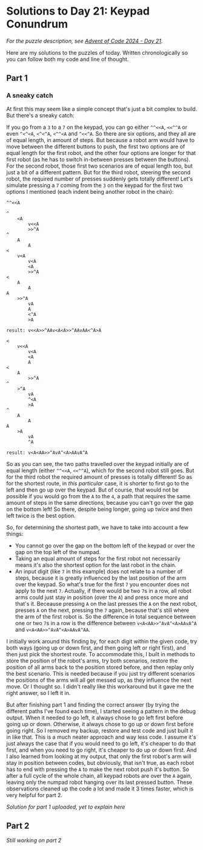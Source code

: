 # Solutions to Day 21: Keypad Conundrum

*For the puzzle description, see [Advent of Code 2024 - Day 21](https://adventofcode.com/2024/day/21).*

Here are my solutions to the puzzles of today. Written chronologically so you can follow both my code and line of thought.

## Part 1

### A sneaky catch
At first this may seem like a simple concept that's just a bit complex to build. But there's a sneaky catch:

If you go from a `3` to a `7` on the keypad, you can go either `^^<<A`, `<<^^A` or even `^<^<A`, `<^<^A`, `<^^<A` and `^<<^A`. So there are six options, and they all are of equal length, in amount of steps. But because a robot arm would have to move between the different buttons to push, the first two options are of equal length for the first robot, and the other four options are longer for that first robot (as he has to switch in-between presses between the buttons). For the second robot, those first two scenarios are of equal length too, but just a bit of a different pattern. But for the third robot, steering the second robot, the required number of presses suddenly gets totally different! Let's simulate pressing a `7` coming from the `3` on the keypad for the first two options I mentioned (each indent being another robot in the chain):

```
^^<<A

^
    <A
        v<<A
        >>^A
^
    A
        A
<
    v<A
        v<A
        <A
        >>^A
<
    A
        A    
A
    >>^A
        vA
        A
        <^A
        >A

result: v<<A>>^AAv<A<A>>^AAvAA<^A>A

<
    v<<A
        v<A
        <A
        A
<
    A
        >>^A
^
    >^A
        vA
        ^<A
        >A
^
    A
        A
A
    >A
        vA
        ^A

result: v<A<AA>>^AvA^<A>AAvA^A

```
So as you can see, the two paths travelled over the keypad initially are of equal length (either `^^<<A`, `<<^^A`), which for the second robot still goes. But for the third robot the required amount of presses is totally different! So as for the shortest route, in *this particular* case, it is shorter to first go to the left and then go up over the keypad. But of course, that would not be possible if you would go from the `A` to the `4`, a path that requires the same amount of steps in the same directions, because you can't go over the gap on the bottom left! So there, despite being longer, going up twice and then left twice is the best option.

So, for determining the shortest path, we have to take into account a few things:
- You cannot go over the gap on the bottom left of the keypad or over the gap on the top left of the numpad.
- Taking an equal amount of steps for the first robot not necessarily means it's also the shortest option for the last robot in the chain.
- An input digit (like `7` in this example) does not relate to a number of steps, because it is greatly influenced by the last position of the arm over the keypad. So what's true for the first `7` you encounter does not apply to the next `7`. Actually, if there would be two `7`s in a row, all robot arms could just stay in position (over the `A`) and press once more and that's it. Beceause pressing `A` on the last presses the `A` on the next robot, presses `A` on the next, pressing the `7` again, because that's still where the arm of the first robot is. So the difference in total sequence between one or two `7`s in a row is the difference between `v<A<AA>>^AvA^<A>AAvA^A` and `v<A<AA>>^AvA^<A>AAvA^AA`.

I initially work around this finding by, for each digit within the given code, try both ways (going up or down first, and then going left or right first), and then just pick the shortest route. To accommodate this, I built in methods to store the position of the robot's arms, try both scenarios, restore the position of all arms back to the position stored before, and then replay only the best scenario. This is needed because if you just try different scenarios the positions of the arms will all get messed up, as they influence the next move. Or I thought so. I didn't really like this workaround but it gave me the right answer, so I left it in.

But after finishing part 1 and finding the correct answer (by trying the different paths I've found each time), I started seeing a pattern in the debug output. When it needed to go left, it always chose to go left first before going up or down. Otherwise, it always chose to go up or down first before going right. So I removed my backup, restore and test code and just built it in like that. This is a much neater approach and way less code. I assume it's just always the case that if you would need to go left, it's cheaper to do that first, and when you need to go right, it's cheaper to do up or down first. And I also learned from looking at my output, that only the first robot's arm will stay in position between codes, but obviously, that isn't true, as each robot has to end with pressing the `A` to make the next robot push it's button. So after a full cycle of the whole chain, all keypad robots are over the `A` again, leaving only the numpad robot hanging over its last pressed button. These observations cleaned up the code a lot and made it 3 times faster, which is very helpful for part 2.

*Solution for part 1 uploaded, yet to explain here*

## Part 2

*Still working on part 2*